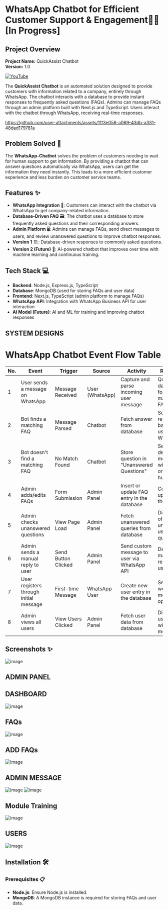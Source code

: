 # WhatsApp Chatbot for Efficient Customer Support & Engagement🤖📱[In Progress]

## Project Overview

**Project Name:** QuickAssist Chatbot  
**Version:** 1.0  

[![YouTube](https://img.shields.io/badge/YouTube-FF0000?style=for-the-badge&logo=youtube&logoColor=white)](https://youtu.be/ZYrZ032HY6E)

The **QuickAssist Chatbot** is an automated solution designed to provide customers with information related to a company, entirely through WhatsApp. The chatbot interacts with a database to provide instant responses to frequently asked questions (FAQs). Admins can manage FAQs through an admin platform built with Next.js and TypeScript. Users interact with the chatbot through WhatsApp, receiving real-time responses.



https://github.com/user-attachments/assets/11f3e058-a069-43db-a331-48dad179781a
 




## Problem Solved 🚀

The **WhatsApp-Chatbot** solves the problem of customers needing to wait for human support to get information. By providing a chatbot that can answer questions automatically via WhatsApp, users can get the information they need instantly. This leads to a more efficient customer experience and less burden on customer service teams.

## Features ✨

- **WhatsApp Integration** 📲: Customers can interact with the chatbot via WhatsApp to get company-related information.
- **Database-Driven FAQ** 🗃️: The chatbot uses a database to store frequently asked questions and their corresponding answers.
- **Admin Platform** 🖥️: Admins can manage FAQs, send direct messages to users, and review unanswered questions to improve chatbot responses.
- **Version 1** 🏗️: Database-driven responses to commonly asked questions.
- **Version 2 (Future)** 🤖: AI-powered chatbot that improves over time with machine learning and continuous training.

## Tech Stack 💻

- **Backend**: Node.js, Express.js, TypeScript
- **Database**: MongoDB (used for storing FAQs and user data)
- **Frontend**: Next.js, TypeScript (admin platform to manage FAQs)
- **WhatsApp API**: Integration with WhatsApp Business API for user interaction
- **AI Model (Future)**: AI and ML for training and improving chatbot responses

## SYSTEM DESIGNS
# WhatsApp Chatbot Event Flow Table

| No. | Event | Trigger | Source | Activity | Response | Destination |
|-----|-------|---------|--------|----------|----------|-------------|
| 1 | User sends a message on WhatsApp | Message Received | User (WhatsApp) | Capture and parse incoming user message | Query the database for matching FAQ | WhatsApp Chatbot (Backend) |
| 2 | Bot finds a matching FAQ | Message Parsed | Chatbot | Fetch answer from database | Send response back to user via WhatsApp | WhatsApp User |
| 3 | Bot doesn't find a matching FAQ | No Match Found | Chatbot | Store question in "Unanswered Questions" | Send default message with options or notify for human help | WhatsApp User, Admin Panel |
| 4 | Admin adds/edits FAQs | Form Submission | Admin Panel | Insert or update FAQ entry in the database | Confirm update to the admin | MongoDB |
| 5 | Admin checks unanswered questions | View Page Load | Admin Panel | Fetch unanswered queries from database | Display list of unanswered user queries | Admin Panel UI |
| 6 | Admin sends a manual reply to user | Send Button Clicked | Admin Panel | Send custom message to user via WhatsApp API | Deliver manual response to user | WhatsApp User |
| 7 | User registers through initial message | First-time Message | WhatsApp User | Create new user entry in the database | Send welcome message or options | WhatsApp Chatbot (Backend) |
| 8 | Admin views all users | View Users Clicked | Admin Panel | Fetch user data from database | Display user list with metadata | Admin Panel UI |


## Screenshots ✨
![image](https://github.com/user-attachments/assets/3f63c2d3-dd03-4364-a979-bcfb2048fcbe)


## ADMIN PANEL

## DASHBOARD
![image](https://github.com/user-attachments/assets/d4eab074-41b1-4926-bb41-eb77588258af)

## FAQs
![image](https://github.com/user-attachments/assets/4191aae6-2294-4d4c-a4c4-32c4ea839ecc)

## ADD FAQs
![image](https://github.com/user-attachments/assets/59a6d786-3d0b-41b9-b852-6f6dde6f68c5)

## ADMIN MESSAGE
![image](https://github.com/user-attachments/assets/37d7899e-22b7-4f9f-a082-1facfb4d7924)
![image](https://github.com/user-attachments/assets/8dcaa0d2-b925-412c-9b0d-9c2343d03acf)

## Module Training
![image](https://github.com/user-attachments/assets/35b104ea-986c-4d0d-b38e-13bc284aee7f)

## USERS
![image](https://github.com/user-attachments/assets/ba74d705-7251-4303-a904-ee9bb2eec8a2)



## Installation 🛠️

### Prerequisites 📋

- **Node.js**: Ensure Node.js is installed.
- **MongoDB**: A MongoDB instance is required for storing FAQs and user data.
